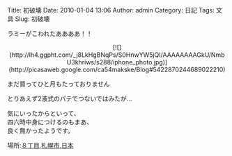 Title: 初破壊
Date: 2010-01-04 13:06
Author: admin
Category: 日記
Tags: 文具
Slug: 初破壊

ラミーがこわれたああああ！！

<p>
<center>
[![](http://lh4.ggpht.com/_j8LkHgBNqPs/S0HnwYW5jQI/AAAAAAAAGkU/NmbU3khriws/s288/iphone_photo.jpg)](http://picasaweb.google.com/ca54makske/Blog#5422870244689022210)

</center>
  
まだ買ってひと月もたっておりません

</p>
とりあえず2液式のパテでつないではみたが...

気にいったからといって、  
四六時中身につけるのもまあ、  
良く無かったようです。

場所:[８丁目,札幌市,日本](http://maps.google.com/maps?q=%EF%BC%98%E4%B8%81%E7%9B%AE,%E6%9C%AD%E5%B9%8C%E5%B8%82,%E6%97%A5%E6%9C%AC%4043.013718%2C141.351341&z=10)
